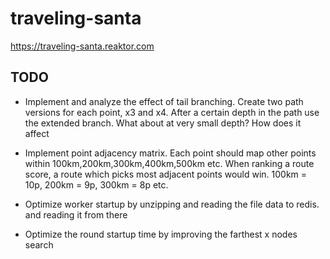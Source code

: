# traveling-santa

https://traveling-santa.reaktor.com

## TODO

- Implement and analyze the effect of tail branching. Create two path versions for each point, x3 and x4. After
a certain depth in the path use the extended branch. What about at very small depth? How does it affect

- Implement point adjacency matrix. Each point should map other points within 100km,200km,300km,400km,500km etc. When ranking a route score, a route which picks most adjacent points would win. 100km = 10p, 200km = 9p, 300km = 8p etc.

- Optimize worker startup by unzipping and reading the file data to redis. and reading it from there

- Optimize the round startup time by improving the farthest x nodes search
